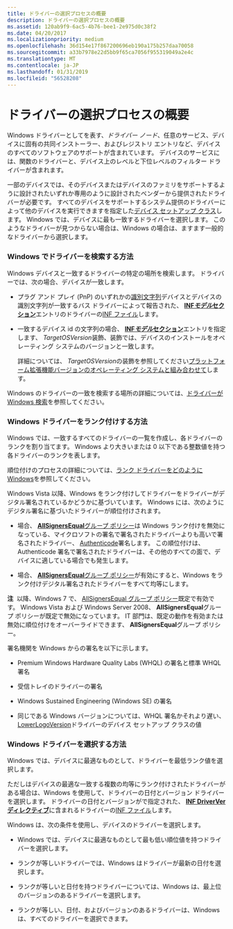 ```yaml
---
title: ドライバーの選択プロセスの概要
description: ドライバーの選択プロセスの概要
ms.assetid: 120ab9f9-6ac5-4b76-bee1-2e975d0c38f2
ms.date: 04/20/2017
ms.localizationpriority: medium
ms.openlocfilehash: 36d154e17f867200696eb190a175b257daa70058
ms.sourcegitcommit: a33b7978e22d5bb9f65ca7056f955319049a2e4c
ms.translationtype: MT
ms.contentlocale: ja-JP
ms.lasthandoff: 01/31/2019
ms.locfileid: "56528208"
---
```

# <a name="overview-of-the-driver-selection-process"></a>ドライバーの選択プロセスの概要


Windows ドライバーとしてを表す、*ドライバー ノード*、任意のサービス、デバイスに固有の共同インストーラー、およびレジストリ エントリなど、デバイスのすべてのソフトウェアのサポートが含まれています。 デバイスのサービスには、関数のドライバーと、デバイス上のレベルと下位レベルのフィルター ドライバーが含まれます。

一部のデバイスでは、そのデバイスまたはデバイスのファミリをサポートするように設計されたいずれか専用のように設計されたベンダーから提供されたドライバーが必要です。 すべてのデバイスをサポートするシステム提供のドライバーによって他のデバイスを実行できますを指定した[デバイス セットアップ クラス](device-setup-classes.md)します。 Windows では、デバイスに最も一致するドライバーを選択します。 このようなドライバーが見つからない場合は、Windows の場合は、ますます一般的なドライバーから選択します。

### <a href="" id="how-setup-searches-for-drivers"></a> Windows でドライバーを検索する方法

Windows デバイスと一致するドライバーの特定の場所を検索します。 ドライバーでは、次の場合、デバイスが一致します。

-   プラグ アンド プレイ (PnP) のいずれかの[識別文字列](device-identification-strings.md)デバイスとデバイスの識別文字列が一致するバス ドライバーによって報告された、 [ **INF*モデル*セクション**](inf-models-section.md)エントリのドライバーの[INF ファイル](inf-files.md)します。

-   一致するデバイス id の文字列の場合、 [ **INF*モデル*セクション**](inf-models-section.md)エントリを指定します、 *TargetOSVersion*装飾、装飾では、デバイスのインストールをオペレーティング システムのバージョンと一致します。

    詳細については、 *TargetOSVersion*の装飾を参照してください[プラットフォーム拡張機能バージョンのオペレーティング システムと組み合わせて](combining-platform-extensions-with-operating-system-versions.md)します。

Windows のドライバーの一致を検索する場所の詳細については、[ドライバーが Windows 検索](where-setup-searches-for-drivers.md)を参照してください。

### <a href="" id="how-setup-ranks-drivers"></a> Windows ドライバーをランク付けする方法

Windows では、一致するすべてのドライバーの一覧を作成し、各ドライバーのランクを割り当てます。 Windows より大きいまたは 0 以下である整数値を持つ各ドライバーのランクを表します。

順位付けのプロセスの詳細については、[ランク ドライバーをどのように Windows](how-setup-ranks-drivers.md)を参照してください。

Windows Vista 以降、Windows をランク付けしてドライバーをドライバーがデジタル署名されているかどうかに基づいています。 Windows には、次のようにデジタル署名に基づいたドライバーが順位付けされます。

-   場合、 [ **AllSignersEqual**グループ ポリシー](allsignersequal-group-policy--windows-vista-and-later-.md)は Windows ランク付けを無効になっている、マイクロソフトの署名で署名されたドライバーよりも高いで署名されたドライバー、 [Authenticode](authenticode.md)署名します。 この順位付けは、Authenticode 署名で署名されたドライバーは、その他のすべての面で、デバイスに適している場合でも発生します。

-   場合、 [ **AllSignersEqual**グループ ポリシー](allsignersequal-group-policy--windows-vista-and-later-.md)が有効にすると、Windows をランク付けデジタル署名されたドライバーをすべて均等にします。

**注**  以降、Windows 7 で、 [AllSignersEqual グループ ポリシー](allsignersequal-group-policy--windows-vista-and-later-.md)既定で有効です。 Windows Vista および Windows Server 2008、 **AllSignersEqual**グループ ポリシーが既定で無効になっています。 IT 部門は、既定の動作を有効または無効に順位付けをオーバーライドできます、 **AllSignersEqual**グループ ポリシー。

 

署名機関を Windows からの署名を以下に示します。

-   Premium Windows Hardware Quality Labs (WHQL) の署名と標準 WHQL 署名

-   受信トレイのドライバーの署名

-   Windows Sustained Engineering (Windows SE) の署名

-   同じである Windows バージョンについては、WHQL 署名かそれより遅い、 [LowerLogoVersion](lowerlogoversion.md)ドライバーのデバイス セットアップ クラスの値

### <a href="" id="how-setup-selects-drivers"></a> Windows ドライバーを選択する方法

Windows では、デバイスに最適なものとして、ドライバーを最低ランク値を選択します。

ただしはデバイスの最適な一致する複数の均等にランク付けされたドライバーがある場合は、Windows を使用して、ドライバーの日付とバージョン ドライバーを選択します。 ドライバーの日付とバージョンがで指定された、 [ **INF DriverVer ディレクティブ**](inf-driverver-directive.md)に含まれるドライバーの[INF ファイル](inf-files.md)します。

Windows は、次の条件を使用し、デバイスのドライバーを選択します。

-   Windows では、デバイスに最適なものとして最も低い順位値を持つドライバーを選択します。

-   ランクが等しいドライバーでは、Windows はドライバーが最新の日付を選択します。

-   ランクが等しいと日付を持つドライバーについては、Windows は、最上位のバージョンのあるドライバーを選択します。

-   ランクが等しい、日付、およびバージョンのあるドライバーは、Windows は、すべてのドライバーを選択できます。

 

 





